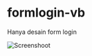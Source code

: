 # formlogin-vb
Hanya desain form login

![Screenshoot](../main/Screenshot%202021-04-04%20154713.png)
